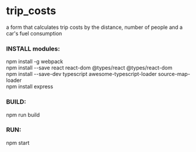 # trip_costs
a form that calculates trip costs by the distance, number of people and a car's fuel consumption


<h3>INSTALL modules:</h3>

npm install -g webpack<br/>
npm install --save react react-dom @types/react @types/react-dom<br/>
npm install --save-dev typescript awesome-typescript-loader source-map-loader<br/>
npm install express<br/>

<h3>BUILD:</h3>

npm run build

<h3>RUN:</h3>

npm start

